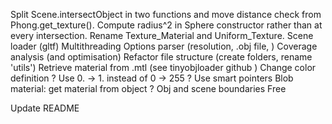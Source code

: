 Split Scene.intersectObject in two functions and move distance check from Phong.get_texture().
Compute radius^2 in Sphere constructor rather than at every intersection.
Rename Texture_Material and Uniform_Texture.
Scene loader (gltf)
Multithreading
Options parser (resolution, .obj file, )
Coverage analysis (and optimisation)
Refactor file structure (create folders, rename 'utils')
Retrieve material from .mtl (see tinyobjloader github )
Change color definition ? Use 0. -> 1. instead of 0 -> 255 ?
Use smart pointers
Blob material: get material from object ?
Obj and scene boundaries
Free

Update README